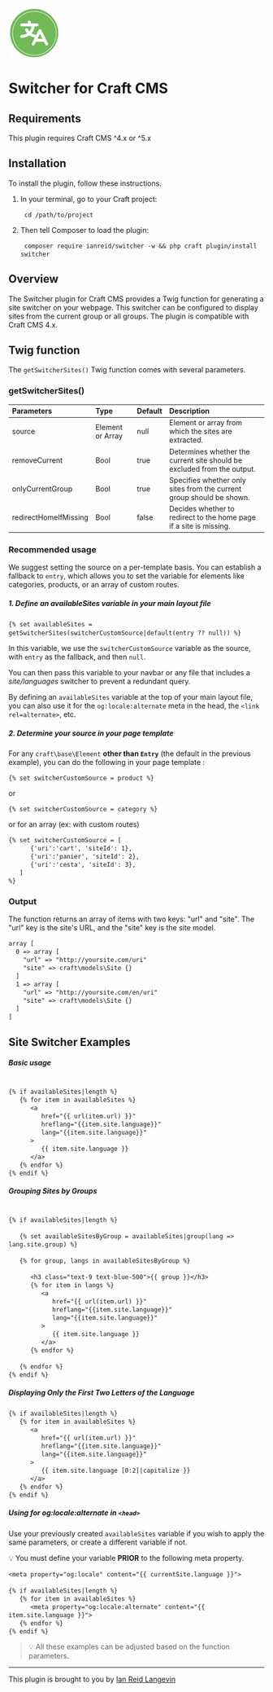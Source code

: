 <p><img src="./src/icon.svg" width="100" height="100" alt="AWS Image Handler URLs icon"></p>

<h1>Switcher for Craft CMS</h1>


## Requirements

This plugin requires Craft CMS ^4.x or ^5.x


## Installation

To install the plugin, follow these instructions.

1. In your terminal, go to your Craft project:

        cd /path/to/project

2. Then tell Composer to load the plugin:

        composer require ianreid/switcher -w && php craft plugin/install switcher


## Overview

The Switcher plugin for Craft CMS provides a Twig function for generating a site switcher on your webpage. This switcher can be configured to display sites from the current group or all groups. The plugin is compatible with Craft CMS 4.x.


## Twig function

The `getSwitcherSites()` Twig function comes with several parameters. 

### getSwitcherSites()

| Parameters    | Type | Default | Description |
| :-------- | :------- | :------- | :------- |
| source  | Element or Array  | null | Element or array from which the sites are extracted. |
| removeCurrent | Bool     | true | Determines whether the current site should be excluded from the output. |
| onlyCurrentGroup    | Bool    | true | Specifies whether only sites from the current group should be shown. |
| redirectHomeIfMissing    | Bool    | false | Decides whether to redirect to the home page if a site is missing. |


### Recommended usage

We suggest setting the source on a per-template basis. You can establish a fallback to `entry`, which allows you to set the variable for elements like categories, products, or an array of custom routes.

##### 1. Define an availableSites variable in your main layout file

`{% set availableSites = getSwitcherSites(switcherCustomSource|default(entry ?? null)) %}`

In this variable, we use the `switcherCustomSource` variable as the source, with `entry` as the fallback, and then `null`.

You can then pass this variable to your navbar or any file that includes a _site/languages_ switcher to prevent a redundant query.

By defining an `availableSites` variable at the top of your main layout file, you can also use it for the `og:locale:alternate` meta in the head, the `<link rel=alternate>`, etc.


##### 2. Determine your source in your page template

For any `craft\base\Element` __other than `Entry`__ (the default in the previous example), you can do the following in your page template :

```
{% set switcherCustomSource = product %}
```
or 

```
{% set switcherCustomSource = category %}
```

or for an array (ex: with custom routes)

```
{% set switcherCustomSource = [ 
      {'uri':'cart', 'siteId': 1},
      {'uri':'panier', 'siteId': 2}, 
      {'uri':'cesta', 'siteId': 3},
   ]
%}
```

### Output

The function returns an array of items with two keys: "url" and "site". The "url" key is the site's URL, and the "site" key is the site model.

```
array [
  0 => array [
    "url" => "http://yoursite.com/uri"
    "site" => craft\models\Site {}
  ]
  1 => array [
    "url" => "http://yoursite.com/en/uri"
    "site" => craft\models\Site {}
  ]
]
```

## Site Switcher Examples

##### Basic usage

```

{% if availableSites|length %}
   {% for item in availableSites %}
      <a 
         href="{{ url(item.url) }}" 
         hreflang="{{item.site.language}}" 
         lang="{{item.site.language}}" 
      >
         {{ item.site.language }}
      </a>
   {% endfor %}
{% endif %}
```

##### Grouping Sites by Groups

```

{% if availableSites|length %}

   {% set availableSitesByGroup = availableSites|group(lang => lang.site.group) %}

   {% for group, langs in availableSitesByGroup %}

      <h3 class="text-9 text-blue-500">{{ group }}</h3>
      {% for item in langs %}
         <a 
            href="{{ url(item.url) }}" 
            hreflang="{{item.site.language}}" 
            lang="{{item.site.language}}" 
         >
            {{ item.site.language }}
         </a>
      {% endfor %}

   {% endfor %}
{% endif %}
```

##### Displaying Only the First Two Letters of the Language

```
{% if availableSites|length %}
   {% for item in availableSites %}
      <a 
         href="{{ url(item.url) }}" 
         hreflang="{{item.site.language}}" 
         lang="{{item.site.language}}" 
      >
         {{ item.site.language [0:2]|capitalize }}
      </a>
   {% endfor %}
{% endif %}
```

##### Using for og:locale:alternate in `<head>`

Use your previously created `availableSites` variable if you wish to apply the same parameters, or create a different variable if not.

:bulb: You must define your variable __PRIOR__ to the following meta property.

```
<meta property="og:locale" content="{{ currentSite.language }}">

{% if availableSites|length %}
   {% for item in availableSites %}
      <meta property="og:locale:alternate" content="{{ item.site.language }}">
   {% endfor %}
{% endif %}

```
> :bulb: All these examples can be adjusted based on the function parameters.

---


This plugin is brought to you by [Ian Reid Langevin](https://www.reidlangevin.com)

